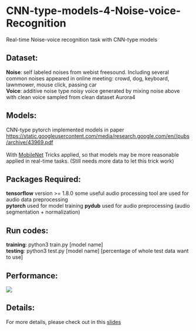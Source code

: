 # CNN-type-models-4-Noise-voice-Recognition
Real-time Noise-voice recognition task with CNN-type models

## Dataset:
**Noise**: self labeled noises from webist freesound. Including several common noises appeared in online meeting: crowd, dog, keyboard, lawnmower, mouse click, passing car</br>
**Voice**: additive noise type noisy voice generated by mixing noise above with clean voice sampled from clean dataset Aurora4

## Models:
CNN-type pytorch implemented models in paper https://static.googleusercontent.com/media/research.google.com/en//pubs/archive/43969.pdf</br>
</br>
With [MobileNet](https://arxiv.org/pdf/1704.04861.pdf) Tricks applied, so that models may be more reasonable applied in real-time tasks. (Still needs more data to let this trick work)

## Packages Required:
**tensorflow** version >= 1.8.0 some useful audio processing tool are used for audio data preprocessing</br>
**pytorch** used for model training
**pydub** used for audio preprocessing (audio segmentation + normalization) 

## Run codes:
**training**: python3 train.py [model name] </br>
**testing**: python3 test.py [model name] [percentage of whole test data want to use]

## Performance:

![](https://user-images.githubusercontent.com/20760190/40931609-7ea3f31c-67e0-11e8-9d68-2278718d9194.png)

## Details:
For more details, please check out in this [slides](https://www.sharelatex.com/read/zfyyzsjgykcr)
